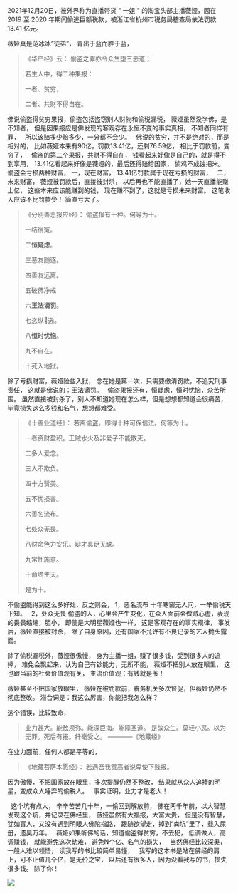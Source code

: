 2021年12月20日，被外界称为直播带货 " 一姐 " 的淘宝头部主播薇娅，因在 2019 至 2020 年期间偷逃巨额税款，被浙江省杭州市税务局稽查局依法罚款 13.41 亿元。

薇娅真是范冰冰“徒弟”，
青出于蓝而胜于蓝，

> 《华严经》云： 
> 偷盗之罪亦令众生堕三恶道； 
> 
> 若生人中，得二种果报： 
> 
> 一者、贫穷，
> 
> 二者、共财不得自在。

佛说偷盗得贫穷果报，偷盗包括盗窃别人财物和偷税漏税，
薇娅虽然没学佛，是不知者，
但是因果报应是佛发现的客观存在永恒不变的事实真相，
不知者同样有罪，
&nbsp;
所以该赔多少赔多少，一分都不会少。
&nbsp;
佛说的贫穷，并不是绝对的，而是相对的，
比如薇娅本来有90亿，罚款13.41亿，还剩76.59亿，
相比于罚款前，变穷了，
&nbsp;
偷盗的第二个果报，共财不得自在，
钱看起来好像是自己的，就是得不到享用，
13.41亿看起来好像是薇娅的，最后还得赔给国家，
偷鸡不成蚀把米。
&nbsp;
偷盗会亏损两种财富，
一，现在财富，
13.41亿罚款属于现在亏损的财富，
&nbsp;
二，未来财富，
薇娅被罚款后，直接被封杀，
以后再也不能直播了，她一天直播能赚上亿，
这些本来应该能赚到的钱，
现在赚不到了，这就是亏损未来财富。
这笔收入应该不比罚款少！
简直亏大了。

> 《分别善恶报应经》：
> 偷盗报有十种。何等为十。
> 
> 一结宿冤。
> 
> 二**恒疑虑**。
> 
> 三恶友随逐。
> 
> 四善友远离。
> 
> 五破佛净戒
> 
> 六**王法谪罚**。
> 
> 七恣纵𢠽逸。
> 
> 八**恒时忧恼**。
> 
> 九不自在。
> 
> 十死入地狱。

除了亏损财富，薇娅险些入狱，
念在她是第一次，只需要缴清罚款，不追究刑事责任，
这就是佛说的：王法谪罚。
&nbsp;
偷盗果报还有，恒疑虑，恒时忧恼，众苦所围。
虽然直接被封杀了，别人不知道她现在怎么样，但是想想都知道会很痛苦，
毕竟损失这么多钱和名气，想想都难受。

> 《十善业道经》：
> 若离偷盗。即得十种可保信法。何等为十。
> 
> 一者资财盈积。王贼水火及非爱子不能散灭。
> 
> 二多人爱念。
> 
> 三人不欺负。
> 
> 四十方赞美。
> 
> 五不忧损害。
> 
> 六善名流布。
> 
> 七处众无畏。
> 
> 八财命色力安乐。辩才具足无缺。
> 
> 九常怀施意。
> 
> 十命终生天。
> 
> 是为十。

不偷盗能得到这么多好处，反之则会，
1，恶名流布
十年寒窗无人问，一举偷税天下知。
&nbsp;
2，处众无畏
偷盗的人，心里会产生变化，在众人面前会做贼心虚，表现的畏畏缩缩，胆小，
即使是大明星薇娅也一样，
这是客观存在的事实规律，
事发后，薇娅直接被封杀，
除了自身原因，还有国家不允许有不良记录的艺人抛头露面。

除了偷税漏税外，薇娅很傲慢，
身为主播一姐，赚了很多钱，受到很多人的追捧，
难免会飘起来，认为自己有钞能力，无所不能，
薇娅不把别人放在眼里，
这也跟当前的社会价值观有关，
主流价值观：有钱就是爷！

薇娅甚至不把国家放眼里，
薇娅在被罚款前，税务机关多次督促，但薇娅仍然不彻底整改。
潜台词是：我这么厉害，你能把我怎么样？

这个错误，比较致命，
> 业力甚大。能敌须弥。能深巨海。能障圣道。
>  是故众生。莫轻小恶。以为无罪。死后有报。纤毫受之。
>  ————《地藏经》

在业力面前，任何人都是平等的，

> ﻿《地藏菩萨本愿经》：
> 若遇吾我贡高者说卑使下贱报。

因为傲慢，不把国家放在眼里，多次提醒仍然不整改，
结果就从众人追捧的明星，变成众人唾弃的偷税人。
&nbsp;
事实证明，业力才是老大！

&nbsp;
这个坑有点大，
辛辛苦苦几十年，一偷回到解放前，
佛在两千年前，以大智慧发现这个坑，并记录在佛经里，
薇娅虽然有大福报，大富大贵，
但是没有智慧，犹如盲人，又没有遇到明眼人佛陀指路，
跟随欲望走，掉到“粪坑”里了，载入屎册，遗臭万年。
&nbsp;
薇娅如果听佛的话，知道偷盗得贫穷，不去犯，
低调做人，高调赚钱，
就能避免这次劫难，
避免N个亿、名气的损失，
&nbsp;
当然佛经比较深奥，一般人难以领悟，
读我写的书比较简单易懂，
&nbsp;
我写的这本书是站在佛经的肩上，可不止值几个亿，是无价之宝，
以后还有很多人，因为没看我写的书，损失很多钱。
除了你！

![](images/薇娅致歉信.jpg)




